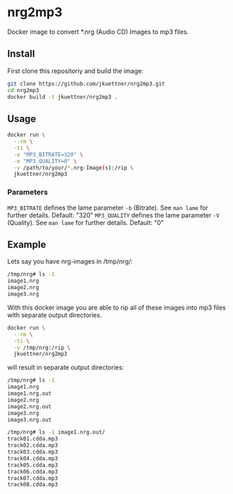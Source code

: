 # nrg2mp3
Docker image to convert *.nrg (Audio CD) Images to mp3 files.

## Install
First clone this repositoriy and build the image:
```sh
git clone https://github.com/jkuettner/nrg2mp3.git
cd nrg2mp3
docker build -t jkuettner/nrg2mp3 .
```

## Usage
```sh
docker run \
  --rm \
  -ti \
  -e "MP3_BITRATE=320" \
  -e "MP3_QUALITY=0" \
  -v /path/to/your/*.nrg-Image(s):/rip \
  jkuettner/nrg2mp3
```

### Parameters
`MP3_BITRATE` defines the lame parameter `-b` (Bitrate). See `man lame` for further details.  Default: "320"
`MP3_QUALITY` defines the lame parameter `-V` (Quality). See `man lame` for further details. Default: "0"


## Example
Lets say you have nrg-images in /tmp/nrg/:
```sh
/tmp/nrg# ls -1
image1.nrg
image2.nrg
image3.nrg
```

With this docker image you are able to rip all of these images into mp3 files with separate output directories.

```sh
docker run \
  --rm \
  -ti \
  -v /tmp/nrg:/rip \
  jkuettner/nrg2mp3
```

will result in separate output directories:

```sh
/tmp/nrg# ls -1
image1.nrg
image1.nrg.out
image2.nrg
image2.nrg.out
image3.nrg
image3.nrg.out
```

```sh
/tmp/nrg# ls -1 image1.nrg.out/
track01.cdda.mp3
track02.cdda.mp3
track03.cdda.mp3
track04.cdda.mp3
track05.cdda.mp3
track06.cdda.mp3
track07.cdda.mp3
track08.cdda.mp3
```
